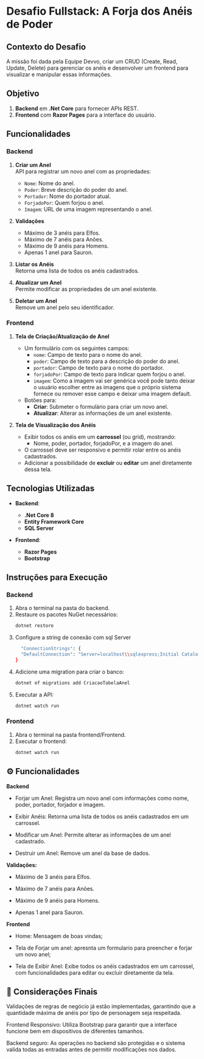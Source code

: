 # Desafio Fullstack: A Forja dos Anéis de Poder

## Contexto do Desafio

A missão foi dada pela Equipe Devvo, criar um CRUD (Create, Read, Update, Delete) para gerenciar os anéis e desenvolver um frontend para visualizar e manipular essas informações.

## Objetivo

1. **Backend** em **.Net Core** para fornecer APIs REST.
2. **Frontend** com **Razor Pages** para a interface do usuário.

## Funcionalidades

### Backend

1. **Criar um Anel**  
   API para registrar um novo anel com as propriedades:

   - `Nome`: Nome do anel.
   - `Poder`: Breve descrição do poder do anel.
   - `Portador`: Nome do portador atual.
   - `ForjadoPor`: Quem forjou o anel.
   - `Imagem`: URL de uma imagem representando o anel.

2. **Validações**

   - Máximo de 3 anéis para Elfos.
   - Máximo de 7 anéis para Anões.
   - Máximo de 9 anéis para Homens.
   - Apenas 1 anel para Sauron.

3. **Listar os Anéis**  
   Retorna uma lista de todos os anéis cadastrados.

4. **Atualizar um Anel**  
   Permite modificar as propriedades de um anel existente.

5. **Deletar um Anel**  
   Remove um anel pelo seu identificador.

### Frontend

1. **Tela de Criação/Atualização de Anel**

   - Um formulário com os seguintes campos:
     - `nome`: Campo de texto para o nome do anel.
     - `poder`: Campo de texto para a descrição do poder do anel.
     - `portador`: Campo de texto para o nome do portador.
     - `forjadoPor`: Campo de texto para indicar quem forjou o anel.
     - `imagem`: Como a imagem vai ser genérica você pode tanto deixar o usuário escolher entre as imagens que o próprio sistema fornece ou remover esse campo e deixar uma imagem default.
   - Botões para:
     - **Criar**: Submeter o formulário para criar um novo anel.
     - **Atualizar**: Alterar as informações de um anel existente.

2. **Tela de Visualização dos Anéis**
   - Exibir todos os anéis em um **carrossel** (ou grid), mostrando:
     - Nome, poder, portador, forjadoPor, e a imagem do anel.
   - O carrossel deve ser responsivo e permitir rolar entre os anéis cadastrados.
   - Adicionar a possibilidade de **excluir** ou **editar** um anel diretamente dessa tela.

## Tecnologias Utilizadas

- **Backend**:

  - **.Net Core 8**
  - **Entity Framework Core**
  - **SQL Server**

- **Frontend**:
  - **Razor Pages**
  - **Bootstrap**

## Instruções para Execução

### Backend

1. Abra o terminal na pasta do backend.
2. Restaure os pacotes NuGet necessários:
   ```bash
   dotnet restore
   ```
3. Configure a string de conexão com sql Server
   ```bash
     "ConnectionStrings": {
     "DefaultConnection": "Server=localhost\\sqlexpress;Initial Catalog=AneisPoderosos; Integrated security=True; Trusted_Connection=True;"
   }
   ```
4. Adicione uma migration para criar o banco:
   ```bash
   dotnet ef migrations add CriacaoTabelaAnel
   ```
5. Executar a API:
   ```bash
   dotnet watch run
   ```

### Frontend

1. Abra o terminal na pasta frontend/Frontend.
2. Executar o frontend:
   ```bash
   dotnet watch run
   ```

## ⚙️ Funcionalidades

**Backend**

- Forjar um Anel: Registra um novo anel com informações como nome, poder, portador, forjador e imagem.

- Exibir Anéis: Retorna uma lista de todos os anéis cadastrados em um carrossel.

- Modificar um Anel: Permite alterar as informações de um anel cadastrado.

- Destruir um Anel: Remove um anel da base de dados.

**Validações:**

- Máximo de 3 anéis para Elfos.

- Máximo de 7 anéis para Anões.

- Máximo de 9 anéis para Homens.

- Apenas 1 anel para Sauron.

**Frontend**

- Home: Mensagem de boas vindas;

- Tela de Forjar um anel: apresnta um formulario para preencher e forjar um novo anel;
- Tela de Exibir Anel: Exibe todos os anéis cadastrados em um carrossel, com funcionalidades para editar ou excluir diretamente da tela.

## 📝 Considerações Finais

Validações de regras de negócio já estão implementadas, garantindo que a quantidade máxima de anéis por tipo de personagem seja respeitada.

Frontend Responsivo: Utiliza Bootstrap para garantir que a interface funcione bem em dispositivos de diferentes tamanhos.

Backend seguro: As operações no backend são protegidas e o sistema valida todas as entradas antes de permitir modificações nos dados.

